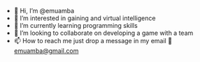 - 👋 Hi, I’m @emuamba
- 👀 I’m interested in gaining and virtual intelligence 
- 🌱 I’m currently learning programming skills 
- 💞️ I’m looking to collaborate on developing a game with a team 
- 📫 How to reach me just drop a message in my email 📧 emuamba@gmail.com


<!---
emuamba/emuamba is a ✨ special ✨ repository because its `README.md` (this file) appears on your GitHub profile.
You can click the Preview link to take a look at your changes.
--->
